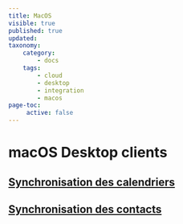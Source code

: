 ```yaml
---
title: MacOS
visible: true
published: true
updated:
taxonomy:
    category:
        - docs
    tags:
        - cloud
        - desktop
        - integration
        - macos
page-toc:
     active: false
---
```


# macOS Desktop clients

## [Synchronisation des calendriers](calendar-syncing)
## [Synchronisation des contacts](contact-syncing)

